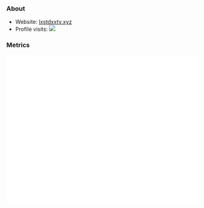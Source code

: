### About 

- Website: [lxstdxxty.xyz](https://lxstdxxty.xyz)
- Profile visits: ![](https://komarev.com/ghpvc/?username=lxstdxxty&color=b8c1f9)

### Metrics

<picture>
  <img src="/github-metrics.svg" alt="Metrics">
</picture>
